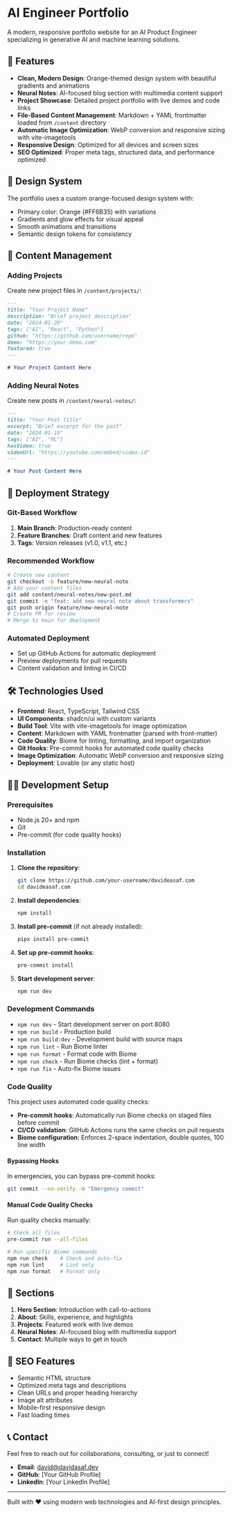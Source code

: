 # AI Engineer Portfolio

A modern, responsive portfolio website for an AI Product Engineer specializing in generative AI and machine learning solutions.

## 🚀 Features

- **Clean, Modern Design**: Orange-themed design system with beautiful gradients and animations
- **Neural Notes**: AI-focused blog section with multimedia content support
- **Project Showcase**: Detailed project portfolio with live demos and code links  
- **File-Based Content Management**: Markdown + YAML frontmatter loaded from `/content` directory
- **Automatic Image Optimization**: WebP conversion and responsive sizing with vite-imagetools
- **Responsive Design**: Optimized for all devices and screen sizes
- **SEO Optimized**: Proper meta tags, structured data, and performance optimized

## 🎨 Design System

The portfolio uses a custom orange-focused design system with:
- Primary color: Orange (#FF6B35) with variations
- Gradients and glow effects for visual appeal
- Smooth animations and transitions
- Semantic design tokens for consistency

## 📝 Content Management

### Adding Projects

Create new project files in `/content/projects/`:

```markdown
---
title: "Your Project Name"
description: "Brief project description"
date: "2024-01-20"
tags: ["AI", "React", "Python"]
github: "https://github.com/username/repo"
demo: "https://your-demo.com"
featured: true
---

# Your Project Content Here
```

### Adding Neural Notes

Create new posts in `/content/neural-notes/`:

```markdown
---
title: "Your Post Title"
excerpt: "Brief excerpt for the post"
date: "2024-01-15"
tags: ["AI", "ML"]
hasVideo: true
videoUrl: "https://youtube.com/embed/video-id"
---

# Your Post Content Here
```

## 🚀 Deployment Strategy

### Git-Based Workflow
1. **Main Branch**: Production-ready content
2. **Feature Branches**: Draft content and new features
3. **Tags**: Version releases (v1.0, v1.1, etc.)

### Recommended Workflow
```bash
# Create new content
git checkout -b feature/new-neural-note
# Add your content files
git add content/neural-notes/new-post.md
git commit -m "feat: add new neural note about transformers"
git push origin feature/new-neural-note
# Create PR for review
# Merge to main for deployment
```

### Automated Deployment
- Set up GitHub Actions for automatic deployment
- Preview deployments for pull requests
- Content validation and linting in CI/CD

## 🛠️ Technologies Used

- **Frontend**: React, TypeScript, Tailwind CSS
- **UI Components**: shadcn/ui with custom variants
- **Build Tool**: Vite with vite-imagetools for image optimization
- **Content**: Markdown with YAML frontmatter (parsed with front-matter)
- **Code Quality**: Biome for linting, formatting, and import organization
- **Git Hooks**: Pre-commit hooks for automated code quality checks
- **Image Optimization**: Automatic WebP conversion and responsive sizing
- **Deployment**: Lovable (or any static host)

## 👨‍💻 Development Setup

### Prerequisites

- Node.js 20+ and npm
- Git
- Pre-commit (for code quality hooks)

### Installation

1. **Clone the repository**:
   ```bash
   git clone https://github.com/your-username/davideasaf.com
   cd davideasaf.com
   ```

2. **Install dependencies**:
   ```bash
   npm install
   ```

3. **Install pre-commit** (if not already installed):
   ```bash
   pipx install pre-commit
   ```

4. **Set up pre-commit hooks**:
   ```bash
   pre-commit install
   ```

5. **Start development server**:
   ```bash
   npm run dev
   ```

### Development Commands

- `npm run dev` - Start development server on port 8080
- `npm run build` - Production build
- `npm run build:dev` - Development build with source maps
- `npm run lint` - Run Biome linter
- `npm run format` - Format code with Biome
- `npm run check` - Run Biome checks (lint + format)
- `npm run fix` - Auto-fix Biome issues

### Code Quality

This project uses automated code quality checks:

- **Pre-commit hooks**: Automatically run Biome checks on staged files before commit
- **CI/CD validation**: GitHub Actions runs the same checks on pull requests
- **Biome configuration**: Enforces 2-space indentation, double quotes, 100 line width

#### Bypassing Hooks

In emergencies, you can bypass pre-commit hooks:
```bash
git commit --no-verify -m "Emergency commit"
```

#### Manual Code Quality Checks

Run quality checks manually:
```bash
# Check all files
pre-commit run --all-files

# Run specific Biome commands
npm run check    # Check and auto-fix
npm run lint     # Lint only
npm run format   # Format only
```

## 📱 Sections

1. **Hero Section**: Introduction with call-to-actions
2. **About**: Skills, experience, and highlights  
3. **Projects**: Featured work with live demos
4. **Neural Notes**: AI-focused blog with multimedia support
5. **Contact**: Multiple ways to get in touch

## 🎯 SEO Features

- Semantic HTML structure
- Optimized meta tags and descriptions
- Clean URLs and proper heading hierarchy
- Image alt attributes
- Mobile-first responsive design
- Fast loading times

## 📞 Contact

Feel free to reach out for collaborations, consulting, or just to connect!

- **Email**: david@davidasaf.dev
- **GitHub**: [Your GitHub Profile]
- **LinkedIn**: [Your LinkedIn Profile]

---

Built with ❤️ using modern web technologies and AI-first design principles.